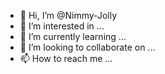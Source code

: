 - 👋 Hi, I’m @Nimmy-Jolly
- 👀 I’m interested in ...
- 🌱 I’m currently learning ...
- 💞️ I’m looking to collaborate on ...
- 📫 How to reach me ...

<!---
Nimmy-Jolly/Nimmy-Jolly is a ✨ special ✨ repository because its `README.md` (this file) appears on your GitHub profile.
You can click the Preview link to take a look at your changes.
--->
